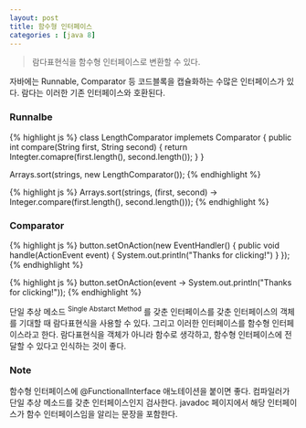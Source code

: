 ```yaml
---
layout: post
title: 함수형 인터페이스
categories : [java 8]
--- 
```


> 람다표현식을 함수형 인터페이스로 변환할 수 있다.

자바에는 Runnable, Comparator 등 코드블록을 캡슐화하는 수많은 인터페이스가 있다. 람다는 이러한 기존 인터페이스와 호환된다.

### Runnalbe 
{% highlight js %} 
class LengthComparator implemets Comparator<String> {
    public int compare(String first, String second) {
      return Integter.comapre(first.length(), second.length());
    }
}

Arrays.sort(strings, new LengthComparator());
{% endhighlight %}

{% highlight js %} 
Arrays.sort(strings, (first, second) -> 
  Integer.compare(first.length(), second.length()));
{% endhighlight %}

### Comparator

{% highlight js %} 
button.setOnAction(new EventHandler<ActionEvent>() {
    public void handle(ActionEvent event) {
        System.out.println("Thanks for clicking!")
    }
});
{% endhighlight %}

{% highlight js %} 
button.setOnAction(event -> 
  System.out.println("Thanks for clicking!"));
{% endhighlight %}


단일 추상 메소드 <sup>Single Abstarct Method</sup> 를 갖춘 인터페이스를 갖춘 인터페이스의 객체를 기대할 때 람다표현식을 사용할 수 있다. 그리고 이러한 인터페이스를 함수형 인터페이스라고 한다. 람다표현식을 객체가 아니라 함수로 생각하고, 함수형 인터페이스에 전달할 수 있다고 인식하는 것이 좋다. 

### Note
함수형 인터페이스에 @FunctionalInterface 애노테이션을 붙이면 좋다. 컴파일러가 단일 추상 메소드를 갖춘 인터페이스인지 검사한다. javadoc 페이지에서 해당 인터페이스가 함수 인터페이스임을 알리는 문장을 포함한다.
